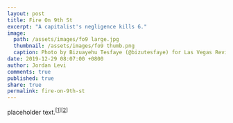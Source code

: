 ```yaml
---
layout: post
title: Fire On 9th St
excerpt: "A capitalist's negligence kills 6."
image: 
  path: /assets/images/fo9 large.jpg
  thumbnail: /assets/images/fo9 thumb.png
  caption: Photo by Bizuayehu Tesfaye (@bizutesfaye) for Las Vegas Review-Journal
date: 2019-12-29 08:07:00 +0800
author: Jordan Levi
comments: true
published: true
share: true
permalink: fire-on-9th-st
---
```

placeholder text.<sup>[[1](http://www.wspus.org/2019/12/fire-on-9th-st/)]</sup><sup>[[2](https://www.geeksforgeeks.org/html-subscript-superscript-tags/)]</sup>
